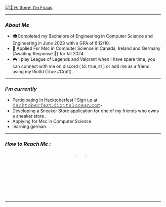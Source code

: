 <a href="#"><img src="Animation4.gif" alt="👋 Hi there! I'm Firaas" title="👋 Hi there! I'm Firaas"/></a>
<hr>
<em><h3>About Me</h3></em>

- 🎓Completed my Bachelors of Engineering in Computer Science and Engineering in June 2023 with a GPA of 8.12/10.
- 📃 Applied For Msc in Computer Science in Canada, Ireland and Germany (Awaiting Response 🤞) for fal 2024.
- 🎮 I play League of Legends and Valorant when i have spare time, you can connect with me on discord  ( Id: true_st ) or add me as a friend using my RiotId (True #Craft).

<hr>

<em><h3>I'm currently</h3></em>

- Participating in Hacktoberfest ! Sign up at <a href="https://hacktoberfest.digitalocean.com/">𝚑𝚊𝚌𝚔𝚝𝚘𝚋𝚎𝚛𝚏𝚎𝚜𝚝.𝚍𝚒𝚐𝚒𝚝𝚊𝚕𝚘𝚌𝚎𝚊𝚗.𝚌𝚘𝚖</a>- 
- Developing a Sneaker Store application for one of my friends who owns a sneaker store .
- Applying for Msc in Computer Science
- learning german

<hr>

<em><h3>How to Reach Me :</h3></em>


<p align="center"><a href="https://www.linkedin.com/in/firaasahmed/"> <img src="https://img.icons8.com/color/48/000000/linkedin.png" width="3.5%"/></a> &nbsp; <a href="mailto:firaas.cs@gmail.com" > <img src="https://img.icons8.com/fluent/48/000000/gmail.png" width="3.5%"/></a>&nbsp; &nbsp;</p>

<hr>


